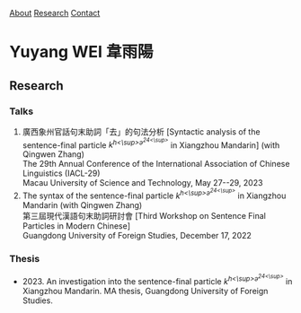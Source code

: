 
[About](index.md) [Research](research.md) [Contact](contact.md)

# Yuyang WEI 韋雨陽

## Research

### Talks

1.  廣西象州官話句末助詞「去」的句法分析 \[Syntactic analysis of the sentence-final particle _k<sup>h<\sup>ə<sup>24<\sup>_ in Xiangzhou Mandarin\] (with Qingwen Zhang)  
    The 29th Annual Conference of the International Association of Chinese Linguistics (IACL-29)  
    Macau University of Science and Technology, May 27--29, 2023
2.  The syntax of the sentence-final particle _k<sup>h<\sup>ə<sup>24<\sup>_ in Xiangzhou Mandarin (with Qingwen Zhang)  
    第三屆現代漢語句末助詞研討會 \[Third Workshop on Sentence Final Particles in Modern Chinese\]  
    Guangdong University of Foreign Studies, December 17, 2022

### Thesis

*   2023\. An investigation into the sentence-final particle _k<sup>h<\sup>ə<sup>24<\sup>_ in Xiangzhou Mandarin. MA thesis, Guangdong University of Foreign Studies.
